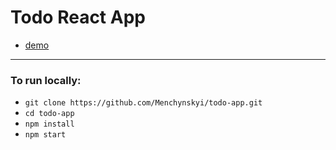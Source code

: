 # Todo React App
* [demo](https://menchynskyi.github.io/todo-app/)
***
### To run locally:
* ```git clone https://github.com/Menchynskyi/todo-app.git```
* ```cd todo-app```
* ```npm install ```
* ```npm start```
